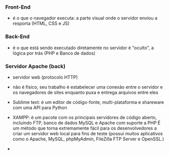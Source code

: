 ### Front-End

- é o que o navegador executa: a parte visual
    onde o servidor enviou a resporta
(HTML, CSS e JS)

### Back-End

- é o que está sendo executado diretamente no servidor
    é "oculto", a lógica por trás
(PHP e Banco de dados)

### Servidor Apache (back)

- servidor web (protocolo HTTP)

- não é físico, seu trabalho é estabelecer uma conexão entre o servidor e os navegadores de sites enquanto puxa e entrega arquivos entre eles

- Sublime text: é um editor de código-fonte, multi-plataforma e shareware com uma API para Python

- XAMPP:  é um pacote com os principais servidores de código aberto, incluindo FTP, banco de dados MySQL e Apache com suporte a PHP É um método que torna extremamente fácil para os desenvolvedores a criar um servidor web local para fins de teste (possui muitos aplicativos como o Apache, MySQL, phpMyAdmin, FileZilla FTP Server e OpenSSL.)

- 
